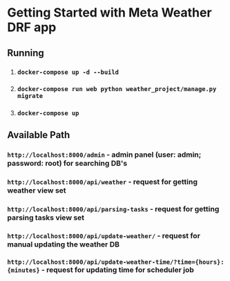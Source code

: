 # Getting Started with Meta Weather DRF app

## Running

1) ### `docker-compose up -d --build`
2) ### `docker-compose run web python weather_project/manage.py migrate`
3) ### `docker-compose up`

## Available Path

### `http://localhost:8000/admin` - admin panel (user: admin; password: root) for searching DB's

### `http://localhost:8000/api/weather` - request for getting weather view set

### `http://localhost:8000/api/parsing-tasks` - request for getting parsing tasks view set

### `http://localhost:8000/api/update-weather/` - request for manual updating the weather DB

### `http://localhost:8000/api/update-weather-time/?time={hours}:{minutes}` - request for updating time for scheduler job
